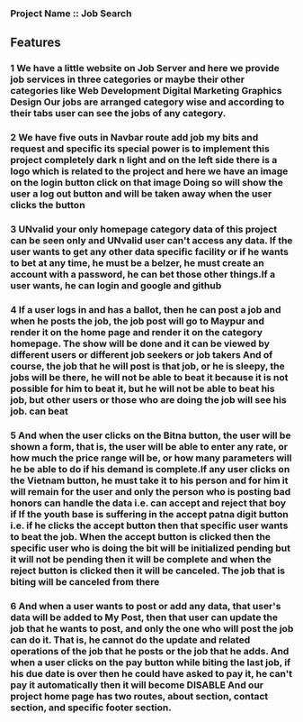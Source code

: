 
### Project Name ::  Job Search
## 

## Features 

### 1   We have a little website on Job Server and here we provide job services in three categories or maybe their other categories like Web Development Digital Marketing Graphics Design Our jobs are arranged category wise and according to their tabs user can see the jobs of any category.

### 2 We have five outs in Navbar route add job my bits and request and specific its special power is to implement this project completely dark n light and on the left side there is a logo which is related to the project and here we have an image on the login button click on that image Doing so will show the user a log out button and will be taken away when the user clicks the button

### 3 UNvalid your only homepage category data of this project can be seen only and UNvalid user can't access any data. If the user wants to get any other data specific facility or if he wants to bet at any time, he must be a belzer, he must create an account with a password, he can bet those other things.If a user wants, he can login and google and github 

### 4 If a user logs in and has a ballot, then he can post a job and when he posts the job, the job post will go to Maypur and render it on the home page and render it on the category homepage. The show will be done and it can be viewed by different users or different job seekers or job takers And of course, the job that he will post is that job, or he is sleepy, the jobs will be there, he will not be able to beat it because it is not possible for him to beat it, but he will not be able to beat his job, but other users or those who are doing the job will see his job. can beat

### 5 And when the user clicks on the Bitna button, the user will be shown a form, that is, the user will be able to enter any rate, or how much the price range will be, or how many parameters will he be able to do if his demand is complete.If any user clicks on the Vietnam button, he must take it to his person and for him it will remain for the user and only the person who is posting bad honors can handle the data i.e. can accept and reject that boy if If the youth base is suffering in the accept patna digit button i.e. if he clicks the accept button then that specific user wants to beat the job. When the accept button is clicked then the specific user who is doing the bit will be initialized pending but it will not be pending then it will be complete and when the reject button is clicked then it will be canceled. The job that is biting will be canceled from there 

### 6 And when a user wants to post or add any data, that user's data will be added to My Post, then that user can update the job that he wants to post, and only the one who will post the job can do it. That is, he cannot do the update and related operations of the job that he posts or the job that he adds. And when a user clicks on the pay button while biting the last job, if his due date is over then he could have asked to pay it, he can't pay it automatically then it will become DISABLE And our project home page has two routes, about section, contact section, and specific footer section.


